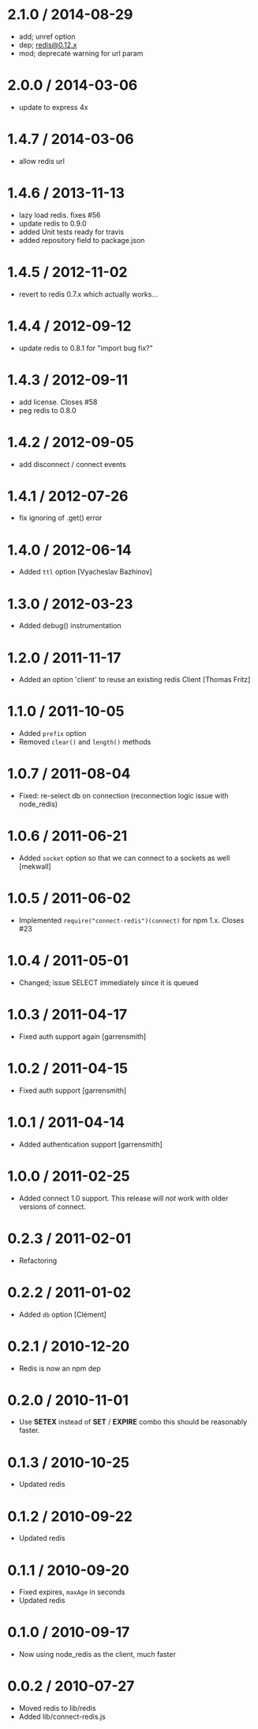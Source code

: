 
2.1.0 / 2014-08-29
==================

 * add; unref option
 * dep; redis@0.12.x
 * mod; deprecate warning for url param

2.0.0 / 2014-03-06 
==================

  * update to express 4x

1.4.7 / 2014-03-06 
==================

  * allow redis url

1.4.6 / 2013-11-13 
==================

  * lazy load redis. fixes #56 
  * update redis to 0.9.0
  * added Unit tests ready for travis
  * added repository field to package.json

1.4.5 / 2012-11-02 
==================

  * revert to redis 0.7.x which actually works...

1.4.4 / 2012-09-12 
==================

  * update redis to 0.8.1 for "import bug fix?"

1.4.3 / 2012-09-11 
==================

  * add license. Closes #58
  * peg redis to 0.8.0

1.4.2 / 2012-09-05 
==================

  * add disconnect / connect events

1.4.1 / 2012-07-26 
==================

  * fix ignoring of .get() error

1.4.0 / 2012-06-14 
==================

  * Added `ttl` option [Vyacheslav Bazhinov]

1.3.0 / 2012-03-23 
==================

  * Added debug() instrumentation

1.2.0 / 2011-11-17 
==================

  * Added an option 'client' to reuse an existing redis Client [Thomas Fritz]

1.1.0 / 2011-10-05 
==================

  * Added `prefix` option
  * Removed `clear()` and `length()` methods

1.0.7 / 2011-08-04 
==================

  * Fixed: re-select db on connection (reconnection logic issue with node_redis)

1.0.6 / 2011-06-21 
==================

  * Added `socket` option so that we can connect to a sockets as well [mekwall]

1.0.5 / 2011-06-02 
==================

  * Implemented `require("connect-redis")(connect)` for npm 1.x. Closes #23

1.0.4 / 2011-05-01 
==================

  * Changed; issue SELECT immediately since it is queued

1.0.3 / 2011-04-17 
==================

  * Fixed auth support again [garrensmith]

1.0.2 / 2011-04-15 
==================

  * Fixed auth support [garrensmith]

1.0.1 / 2011-04-14 
==================

  * Added authentication support [garrensmith]

1.0.0 / 2011-02-25 
==================

  * Added connect 1.0 support.
    This release will _not_ work with older versions of connect.

0.2.3 / 2011-02-01 
==================

  * Refactoring

0.2.2 / 2011-01-02 
==================

  * Added `db` option [Clément]

0.2.1 / 2010-12-20 
==================

  * Redis is now an npm dep

0.2.0 / 2010-11-01 
==================

  * Use __SETEX__ instead of __SET__ / __EXPIRE__ combo
    this should be reasonably faster.

0.1.3 / 2010-10-25 
==================

  * Updated redis

0.1.2 / 2010-09-22 
==================

  * Updated redis

0.1.1 / 2010-09-20 
==================

  * Fixed expires, `maxAge` in seconds
  * Updated redis

0.1.0 / 2010-09-17 
==================

  * Now using node_redis as the client, much faster

0.0.2 / 2010-07-27
==================

  * Moved redis to lib/redis
  * Added lib/connect-redis.js
